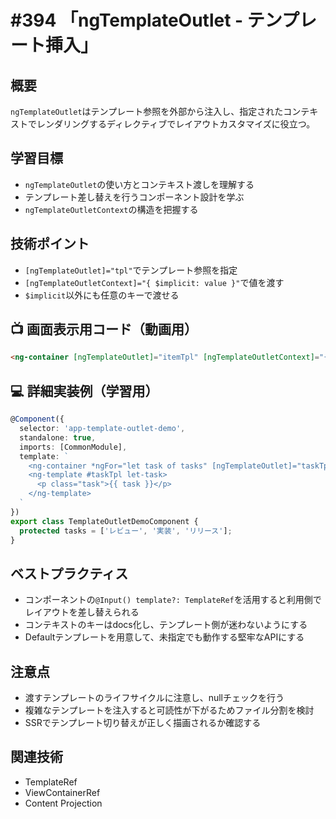 # #394 「ngTemplateOutlet - テンプレート挿入」

## 概要
`ngTemplateOutlet`はテンプレート参照を外部から注入し、指定されたコンテキストでレンダリングするディレクティブでレイアウトカスタマイズに役立つ。

## 学習目標
- `ngTemplateOutlet`の使い方とコンテキスト渡しを理解する
- テンプレート差し替えを行うコンポーネント設計を学ぶ
- `ngTemplateOutletContext`の構造を把握する

## 技術ポイント
- `[ngTemplateOutlet]="tpl"`でテンプレート参照を指定
- `[ngTemplateOutletContext]="{ $implicit: value }"`で値を渡す
- `$implicit`以外にも任意のキーで渡せる

## 📺 画面表示用コード（動画用）
```html
<ng-container [ngTemplateOutlet]="itemTpl" [ngTemplateOutletContext]="{ $implicit: item }"></ng-container>
```

## 💻 詳細実装例（学習用）
```typescript
@Component({
  selector: 'app-template-outlet-demo',
  standalone: true,
  imports: [CommonModule],
  template: `
    <ng-container *ngFor="let task of tasks" [ngTemplateOutlet]="taskTpl" [ngTemplateOutletContext]="{ $implicit: task }"></ng-container>
    <ng-template #taskTpl let-task>
      <p class="task">{{ task }}</p>
    </ng-template>
  `
})
export class TemplateOutletDemoComponent {
  protected tasks = ['レビュー', '実装', 'リリース'];
}
```

## ベストプラクティス
- コンポーネントの`@Input() template?: TemplateRef`を活用すると利用側でレイアウトを差し替えられる
- コンテキストのキーはdocs化し、テンプレート側が迷わないようにする
- Defaultテンプレートを用意して、未指定でも動作する堅牢なAPIにする

## 注意点
- 渡すテンプレートのライフサイクルに注意し、nullチェックを行う
- 複雑なテンプレートを注入すると可読性が下がるためファイル分割を検討
- SSRでテンプレート切り替えが正しく描画されるか確認する

## 関連技術
- TemplateRef
- ViewContainerRef
- Content Projection
